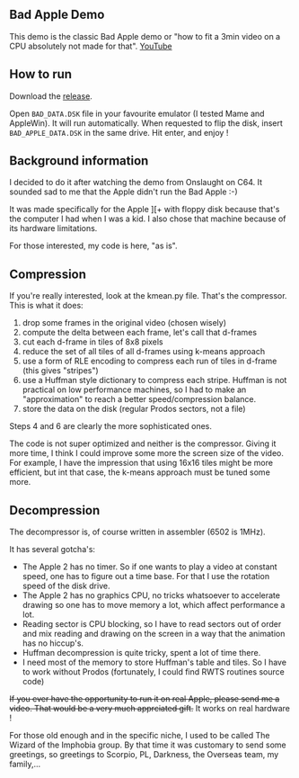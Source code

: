 Bad Apple Demo
--------------

This demo is the classic Bad Apple demo or "how to fit a 3min video on a CPU absolutely not made for that". [YouTube](https://www.youtube.com/watch?v=IiSFeqedcho)

How to run
----------

Download the [release](https://github.com/wiz21b/badapple/releases/download/1.0/BadApple.zip).

Open `BAD_DATA.DSK` file in your favourite emulator (I tested Mame and AppleWin).
It will run automatically. When requested to flip the disk, insert `BAD_APPLE_DATA.DSK` in the same drive.
Hit enter, and enjoy !


Background information
----------------------


I decided to do it after watching the demo from Onslaught on C64. It
sounded sad to me that the Apple didn't run the Bad Apple :-)

It was made specifically for the Apple ][+ with floppy disk because
that's the computer I had when I was a kid. I also chose that machine
because of its hardware limitations.

For those interested, my code is here, "as is".

Compression
-----------

If you're really interested, look at the kmean.py file.  That's the
compressor. This is what it does:

1. drop some frames in the original video (chosen wisely)
2. compute the delta between each frame, let's call that d-frames
3. cut each d-frame in tiles of 8x8 pixels
4. reduce the set of all tiles of all d-frames using k-means approach
5. use a form of RLE encoding to compress each run of tiles in d-frame (this gives "stripes")
6. use a Huffman style dictionary to compress each stripe. Huffman is not practical on 
   low performance machines, so I had to make an "approximation" to reach a better
   speed/compression balance.
7. store the data on the disk (regular Prodos sectors, not a file)

Steps 4 and 6 are clearly the more sophisticated ones.

The code is not super optimized and neither is the compressor.  Giving
it more time, I think I could improve some more the screen size of the
video. For example, I have the impression that using 16x16 tiles might
be more efficient, but int that case, the k-means approach must be tuned 
some more.

Decompression
-------------

The decompressor is, of course written in assembler (6502 is 1MHz).

It has several gotcha's:
* The Apple 2 has no timer. So if one wants to play a video at constant
  speed, one has to figure out a time base. For that I use the rotation
  speed of the disk drive.
* The Apple 2 has no graphics CPU, no tricks whatsoever to accelerate drawing
  so one has to move memory a lot, which affect performance a lot.
* Reading sector is CPU blocking, so I have to read sectors out of order
  and mix reading and drawing on the screen in a way that the animation
  has no hiccup's.
* Huffman decompression is quite tricky, spent a lot of time there.
* I need most of the memory to store Huffman's table and tiles. So I have
  to work without Prodos (fortunately, I could find RWTS routines source code)

~~If you ever have the opportunity to run it on real Apple, please send
me a video. That would be a very much apprciated gift.~~ It works on real hardware !

For those old enough and in the specific niche, I used to be called
The Wizard of the Imphobia group. By that time it was customary
to send some greetings, so greetings to Scorpio, PL, Darkness,
the Overseas team, my family,...
